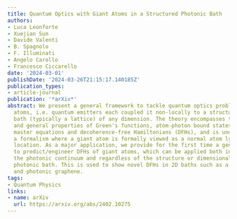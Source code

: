 ```yaml
---
title: Quantum Optics with Giant Atoms in a Structured Photonic Bath
authors:
- Luca Leonforte
- Xuejian Sun
- Davide Valenti
- B. Spagnolo
- F. Illuminati
- Angelo Carollo
- Francesco Ciccarello
date: '2024-03-01'
publishDate: '2024-03-26T21:15:17.140185Z'
publication_types:
- article-journal
publication: '*arXiv*'
abstract: We present a general framework to tackle quantum optics problems with giant
  atoms, i.e. quantum emitters each coupled it non-locally to a structured photonic
  bath (typically a lattice) of any dimension. The theory encompasses the calculation
  and general properties of Green's functions, atom-photon bound states (BSs), collective
  master equations and decoherence-free Hamiltonians (DFHs), and is underpinned by
  a formalism where a giant atom is formally viewed as a normal atom lying at a fictitious
  location. As a major application, we provide for the first time a general criterion
  to predict/engineer DFHs of giant atoms, which can be applied both in and out of
  the photonic continuum and regardless of the structure or dimensionality of the
  photonic bath. This is used to show novel DFHs in 2D baths such as a square lattice
  and photonic graphene.
tags:
- Quantum Physics
links:
- name: arXiv
  url: https://arxiv.org/abs/2402.10275
---
```

